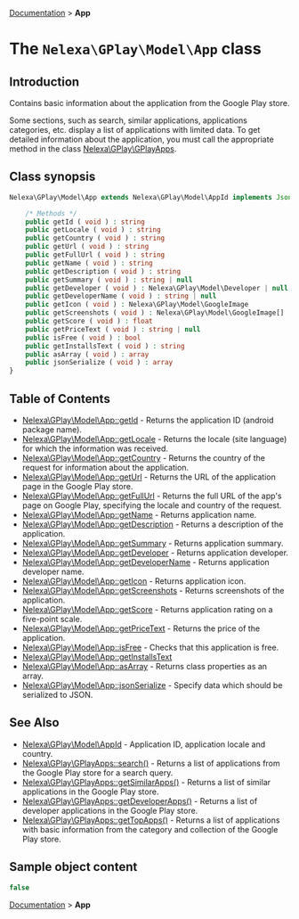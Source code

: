 [Documentation](../../README.md) > **App**

# The `Nelexa\GPlay\Model\App` class

## Introduction
Contains basic information about the application from the Google Play store.

Some sections, such as search, similar applications, applications categories, etc. display
a list of applications with limited data. To get detailed information about the application,
you must call the appropriate method in the class [Nelexa\GPlay\GPlayApps](../GPlayApps/README.md).

## Class synopsis
```php
Nelexa\GPlay\Model\App extends Nelexa\GPlay\Model\AppId implements JsonSerializable {

    /* Methods */
    public getId ( void ) : string
    public getLocale ( void ) : string
    public getCountry ( void ) : string
    public getUrl ( void ) : string
    public getFullUrl ( void ) : string
    public getName ( void ) : string
    public getDescription ( void ) : string
    public getSummary ( void ) : string | null
    public getDeveloper ( void ) : Nelexa\GPlay\Model\Developer | null
    public getDeveloperName ( void ) : string | null
    public getIcon ( void ) : Nelexa\GPlay\Model\GoogleImage
    public getScreenshots ( void ) : Nelexa\GPlay\Model\GoogleImage[]
    public getScore ( void ) : float
    public getPriceText ( void ) : string | null
    public isFree ( void ) : bool
    public getInstallsText ( void ) : string
    public asArray ( void ) : array
    public jsonSerialize ( void ) : array
}
```

## Table of Contents
* [Nelexa\GPlay\Model\App::getId](app.getid.md) - Returns the application ID (android package name).
* [Nelexa\GPlay\Model\App::getLocale](app.getlocale.md) - Returns the locale (site language) for which the information was received.
* [Nelexa\GPlay\Model\App::getCountry](app.getcountry.md) - Returns the country of the request for information about the application.
* [Nelexa\GPlay\Model\App::getUrl](app.geturl.md) - Returns the URL of the application page in the Google Play store.
* [Nelexa\GPlay\Model\App::getFullUrl](app.getfullurl.md) - Returns the full URL of the app's page on Google Play, specifying the locale and country of the request.
* [Nelexa\GPlay\Model\App::getName](app.getname.md) - Returns application name.
* [Nelexa\GPlay\Model\App::getDescription](app.getdescription.md) - Returns a description of the application.
* [Nelexa\GPlay\Model\App::getSummary](app.getsummary.md) - Returns application summary.
* [Nelexa\GPlay\Model\App::getDeveloper](app.getdeveloper.md) - Returns application developer.
* [Nelexa\GPlay\Model\App::getDeveloperName](app.getdevelopername.md) - Returns application developer name.
* [Nelexa\GPlay\Model\App::getIcon](app.geticon.md) - Returns application icon.
* [Nelexa\GPlay\Model\App::getScreenshots](app.getscreenshots.md) - Returns screenshots of the application.
* [Nelexa\GPlay\Model\App::getScore](app.getscore.md) - Returns application rating on a five-point scale.
* [Nelexa\GPlay\Model\App::getPriceText](app.getpricetext.md) - Returns the price of the application.
* [Nelexa\GPlay\Model\App::isFree](app.isfree.md) - Checks that this application is free.
* [Nelexa\GPlay\Model\App::getInstallsText](app.getinstallstext.md)
* [Nelexa\GPlay\Model\App::asArray](app.asarray.md) - Returns class properties as an array.
* [Nelexa\GPlay\Model\App::jsonSerialize](app.jsonserialize.md) - Specify data which should be serialized to JSON.


## See Also
* [Nelexa\GPlay\Model\AppId](../AppId/README.md) - Application ID, application locale and country.
* [Nelexa\GPlay\GPlayApps::search()](../GPlayApps/gplayapps.search.md) - Returns a list of applications from the Google Play store for a search query.
* [Nelexa\GPlay\GPlayApps::getSimilarApps()](../GPlayApps/gplayapps.getsimilarapps.md) - Returns a list of similar applications in the Google Play store.
* [Nelexa\GPlay\GPlayApps::getDeveloperApps()](../GPlayApps/gplayapps.getdeveloperapps.md) - Returns a list of developer applications in the Google Play store.
* [Nelexa\GPlay\GPlayApps::getTopApps()](../GPlayApps/gplayapps.gettopapps.md) - Returns a list of applications with basic information from the category and collection of the Google Play store.
## Sample object content
```php
false
```

[Documentation](../../README.md) > **App**

